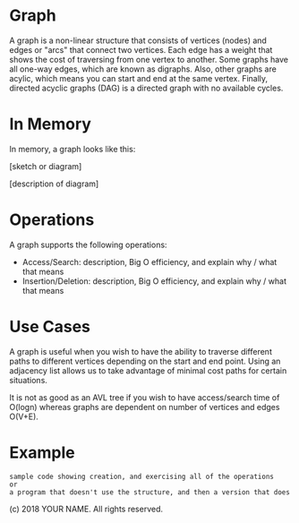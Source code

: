 # Graph

A graph is a non-linear structure that consists of vertices (nodes) and edges or "arcs" that connect two vertices. Each edge has a weight that shows the cost of traversing from one vertex to another. Some graphs have all one-way edges, which are known as digraphs. Also, other graphs are acylic, which means you can start and end at the same vertex. Finally, directed acyclic graphs (DAG) is a directed graph with no available cycles.

# In Memory

In memory, a graph looks like this:

\[sketch or diagram\]

\[description of diagram\]

# Operations

A graph supports the following operations:

* Access/Search: description, Big O efficiency, and explain why / what that means
* Insertion/Deletion: description, Big O efficiency, and explain why / what that means

# Use Cases

A graph is useful when you wish to have the ability to traverse different paths to different vertices depending on the start and end point. Using an adjacency list allows us to take advantage of minimal cost paths for certain situations.

It is not as good as an AVL tree if you wish to have access/search time of O(logn) whereas graphs are dependent on number of vertices and edges O(V+E).

# Example

```
sample code showing creation, and exercising all of the operations
or
a program that doesn't use the structure, and then a version that does
```

(c) 2018 YOUR NAME. All rights reserved.
